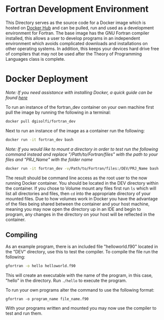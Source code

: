 # Fortran Development Environment

This Directory serves as the source code for a Docker image which is hosted on [Docker Hub](https://hub.docker.com/r/dgisolfi/fortran_dev/) and can be pulled, run and used as a development environment for Fortran. The base image has the GNU Fortran compiler installed, this allows a user to develop programs in an independent environment which avoids complicated downloads and installations on other operating systems. In addition, this keeps your devices hard drive free of compilers that may not be used after the Theory of Programming Languages class is complete.

# Docker Deployment

*Note: If you need assistance with installing Docker, a quick guide can be found [here](https://github.com/dgisolfi/LanguageDevEnvironments)*

To run an instance of the fortran_dev container on your own machine first pull the image by running the following in a terminal:

```bash
docker pull dgisolfi/fortran_dev
```

Next to run an instance of the image as a container run the following:

```bash
docker run -it fortran_dev bash
```

*Note: If you would like to mount a directory in order to test run the following command instead and replace "/Path/to/Fortran/files" with the path to your files and "PRJ_Name" with the folder name*

```bash
docker run -it fortran_dev -v/Path/to/Fortran/files:/DEV/PRJ_Name bash
```

The result should be command line access as the root user to the now running Docker container. You should be located in the DEV directory within the container. If you chose to Volume mount any files first run `ls` which will list all directories and files, then `cd` into the appropriate directory of your mounted files. Due to how volumes work in Docker you have the advantage of the files being shared between the container and your host machine, meaning you may now open the directory up in an IDE and begin to program, any changes in the directory on your host will be reflected in the container.

## Compiling

As an example program, there is an included file "helloworld.f90" located in the "DEV" directory, use this to test the compiler. To compile the file run the following:

```bash
gfortran -o hello helloworld.f90
```

This will create an executable with the name of the program, in this case, "hello" in the directory. Run `./hello` to execute the program.

To run your own programs alter the command to use the following format:

`gfortran -o program_name file_name.f90`

With your programs written and mounted you may now use the compiler to test and run them.